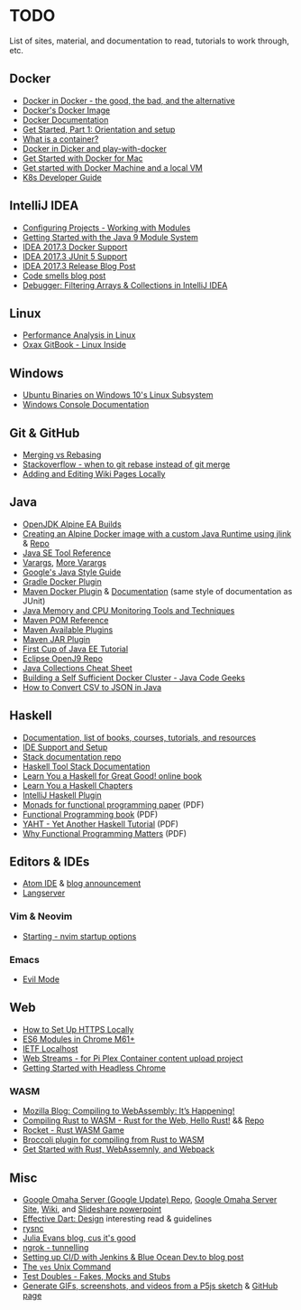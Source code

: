 # TODO

List of sites, material, and documentation to read, tutorials to work through, etc.

## Docker

* [Docker in Docker - the good, the bad, and the alternative](https://jpetazzo.github.io/2015/09/03/do-not-use-docker-in-docker-for-ci/)
* [Docker's Docker Image](https://store.docker.com/images/docker)
* [Docker Documentation](https://docs.docker.com/)
* [Get Started, Part 1: Orientation and setup](https://docs.docker.com/get-started/)
* [What is a container?](https://www.docker.com/what-container)
* [Docker in Dicker and play-with-docker](https://sreeninet.wordpress.com/2016/12/23/docker-in-docker-and-play-with-docker/)
* [Get Started with Docker for Mac](https://docs.docker.com/docker-for-mac/)
* [Get started with Docker Machine and a local VM](https://docs.docker.com/machine/get-started/)
* [K8s Developer Guide](https://github.com/kubernetes/community/tree/master/contributors/devel)

## IntelliJ IDEA

* [Configuring Projects - Working with Modules](https://www.jetbrains.com/help/idea/configuring-projects.html#working-with-modules)
* [Getting Started with the Java 9 Module System](https://www.jetbrains.com/help/idea/getting-started-with-java-9-module-system.html)
* [IDEA 2017.3 Docker Support](https://blog.jetbrains.com/idea/2017/11/what-does-intellij-idea-2017-3-have-in-store-for-docker-support/)
* [IDEA 2017.3 JUnit 5 Support](https://blog.jetbrains.com/idea/2017/11/intellij-idea-2017-3-junit-support/)
* [IDEA 2017.3 Release Blog Post](https://blog.jetbrains.com/idea/2017/11/intellij-idea-2017-3-smarter-coding-assistance-better-debugger-run-dashboard-frameworks-support-and-more/)
* [Code smells blog post](https://blog.jetbrains.com/idea/2017/09/code-smells-too-many-problems/)
* [Debugger: Filtering Arrays & Collections in IntelliJ IDEA](https://blog.jetbrains.com/idea/2017/07/debugger-filtering-arrays-collections-in-intellij-idea-2017-2/)

## Linux

* [Performance Analysis in Linux](https://www.collabora.com/news-and-blog/blog/2017/03/21/performance-analysis-in-linux/)
* [Oxax GitBook - Linux Inside](https://www.gitbook.com/book/0xax/linux-insides/details)

## Windows

* [Ubuntu Binaries on Windows 10's Linux Subsystem](https://www.hanselman.com/blog/DevelopersCanRunBashShellAndUsermodeUbuntuLinuxBinariesOnWindows10.aspx)
* [Windows Console Documentation](https://docs.microsoft.com/en-us/windows/console/)

## Git & GitHub

* [Merging vs Rebasing](https://www.atlassian.com/git/tutorials/merging-vs-rebasing)
* [Stackoverflow - when to git rebase instead of git merge](https://stackoverflow.com/questions/804115/when-do-you-use-git-rebase-instead-of-git-merge)
* [Adding and Editing Wiki Pages Locally](https://help.github.com/articles/adding-and-editing-wiki-pages-locally/)

## Java

* [OpenJDK Alpine EA Builds](http://jdk.java.net/9/ea)
* [Creating an Alpine Docker image with a custom Java Runtime using jlink](https://blog.jdriven.com/2017/11/modular-java-9-runtime-docker-alpine/) & [Repo](https://github.com/rlippolis/java9-runtime-image)
* [Java SE Tool Reference](https://docs.oracle.com/javase/9/tools/tools-and-command-reference.htm#JSWOR596)
* [Varargs](https://docs.oracle.com/javase/1.5.0/docs/guide/language/varargs.html), [More Varargs](https://docs.oracle.com/javase/tutorial/java/javaOO/arguments.html)
* [Google's Java Style Guide](https://google.github.io/styleguide/javaguide.html)
* [Gradle Docker Plugin](https://github.com/bmuschko/gradle-docker-plugin)
* [Maven Docker Plugin](https://github.com/fabric8io/docker-maven-plugin) & [Documentation](https://dmp.fabric8.io/) (same style of documentation as JUnit)
* [Java Memory and CPU Monitoring Tools and Techniques](https://dzone.com/articles/java-memory-and-cpu-monitoring-tools-and-technique)
* [Maven POM Reference](https://maven.apache.org/pom.html)
* [Maven Available Plugins](https://maven.apache.org/plugins/index.html)
* [Maven JAR Plugin](https://maven.apache.org/plugins/maven-jar-plugin/)
* [First Cup of Java EE Tutorial](https://javaee.github.io/firstcup/)
* [Eclipse OpenJ9 Repo](https://github.com/eclipse/openj9)
* [Java Collections Cheat Sheet](https://zeroturnaround.com/rebellabs/java-collections-cheat-sheet/)
* [Building a Self Sufficient Docker Cluster - Java Code Geeks](https://www.javacodegeeks.com/2017/07/building-self-sufficient-docker-cluster.html)
* [How to Convert CSV to JSON in Java](http://www.novixys.com/blog/convert-csv-json-java/)

## Haskell

* [Documentation, list of books, courses, tutorials, and resources](https://www.haskell.org/documentation)
* [IDE Support and Setup](https://wiki.haskell.org/IDEs)
* [Stack documentation repo](https://github.com/commercialhaskell/stack/blob/master/doc/GUIDE.md)
* [Haskell Tool Stack Documentation](https://docs.haskellstack.org/en/stable/install_and_upgrade/#os-x)
* [Learn You a Haskell for Great Good! online book](http://learnyouahaskell.com/introduction)
* [Learn You a Haskell Chapters](http://learnyouahaskell.com/chapters)
* [IntelliJ Haskell Plugin](https://github.com/rikvdkleij/intellij-haskell)
* [Monads for functional programming paper](http://homepages.inf.ed.ac.uk/wadler/papers/marktoberdorf/baastad.pdf) (PDF)
* [Functional Programming book](http://www.staff.science.uu.nl/~fokke101/courses/fp-eng.pdf) (PDF)
* [YAHT - Yet Another Haskell Tutorial](http://www.umiacs.umd.edu/~hal/docs/daume02yaht.pdf) (PDF)
* [Why Functional Programming Matters](http://www.cse.chalmers.se/~rjmh/Papers/whyfp.pdf) (PDF)

## Editors & IDEs

* [Atom IDE](https://ide.atom.io/) & [blog announcement](https://blog.atom.io/2017/09/12/announcing-atom-ide.html)
* [Langserver](http://langserver.org/)

### Vim & Neovim

* [Starting - nvim startup options](https://neovim.io/doc/user/starting.html)

### Emacs

* [Evil Mode](https://www.emacswiki.org/emacs/Evil)

## Web

* [How to Set Up HTTPS Locally](https://deliciousbrains.com/https-locally-without-browser-privacy-errors/)
* [ES6 Modules in Chrome M61+](https://medium.com/dev-channel/es6-modules-in-chrome-canary-m60-ba588dfb8ab7)
* [IETF Localhost](https://tools.ietf.org/html/draft-west-let-localhost-be-localhost-06)
* [Web Streams - for Pi Plex Container content upload project](https://jakearchibald.com/2016/streams-ftw/)
* [Getting Started with Headless Chrome](https://developers.google.com/web/updates/2017/04/headless-chrome)

### WASM

* [Mozilla Blog: Compiling to WebAssembly: It’s Happening!](https://hacks.mozilla.org/2015/12/compiling-to-webassembly-its-happening/)
* [Compiling Rust to WASM - Rust for the Web, Hello Rust!](https://www.hellorust.com/news/native-wasm-target.html) && [Repo](https://github.com/badboy/hellorust/blob/master/setup/wasm-target.md)
* [Rocket - Rust WASM Game](https://aochagavia.github.io/blog/rocket---a-rust-game-running-on-wasm/)
* [Broccoli plugin for compiling from Rust to WASM](https://github.com/glimmerjs/broccoli-rust2wasm)
* [Get Started with Rust, WebAssemnly, and Webpack](https://medium.com/@ianjsikes/get-started-with-rust-webassembly-and-webpack-58d28e219635)

## Misc

* [Google Omaha Server (Google Update) Repo](https://github.com/Crystalnix/omaha-server), [Google Omaha Server Site](https://www.crystalnix.com/case-study/google-omaha), [Wiki](https://github.com/Crystalnix/omaha-server/wiki), and [Slideshare powerpoint](https://www.slideshare.net/DmitriyLyfar/omaha-google-update-server)
* [Effective Dart: Design](https://www.dartlang.org/guides/language/effective-dart/design) interesting read & guidelines
* [rysnc](https://rsync.samba.org/)
* [Julia Evans blog, cus it's good](https://jvns.ca/)
* [ngrok - tunnelling](https://ngrok.com/)
* [Setting up CI/D with Jenkins & Blue Ocean Dev.to blog post](https://dev.to/jalogut/setup-continuos-integrationdelivery-system-in-just-4-steps-with-jenkins-pipelines-and-blue-ocean)
* [The `yes` Unix Command](https://matthias-endler.de/2017/yes/)
* [Test Doubles - Fakes, Mocks and Stubs](https://dev.to/milipski/test-doubles---fakes-mocks-and-stubs)
* [Generate GIFs, screenshots, and videos from a P5js sketch](https://www.npmjs.com/package/docode) & [GitHub page](https://mgs.github.io/docode/)